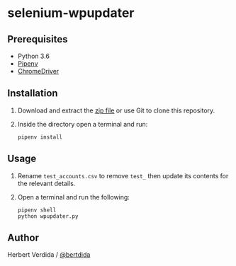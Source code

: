 # selenium-wpupdater

## Prerequisites

- Python 3.6
- [Pipenv](https://github.com/pypa/pipenv)
- [ChromeDriver](http://chromedriver.chromium.org/downloads)

## Installation

1. Download and extract the [zip file](https://github.com/bertdida/selenium-wpupdater/archive/master.zip) or use Git to clone this repository.
2. Inside the directory open a terminal and run:

    ```shell
    pipenv install
    ```

## Usage

1. Rename `test_accounts.csv` to remove `test_` then update its contents for the relevant details.
2. Open a terminal and run the following:

   ```shell
   pipenv shell
   python wpupdater.py
   ```

## Author

Herbert Verdida / [@bertdida](https://twitter.com/bertdida)

